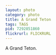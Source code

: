 ```yaml
---
layout: photo
category: photo
title: A Grand Teton
tags: TAGS
pid: 7292851860
flickrurl: FLICKRURL
---
```


A Grand Teton.